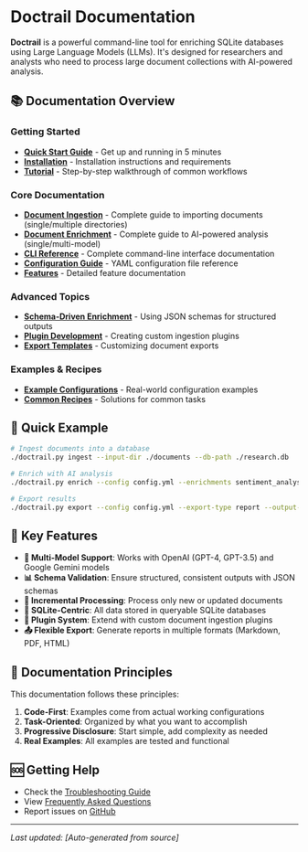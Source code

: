 # Doctrail Documentation

**Doctrail** is a powerful command-line tool for enriching SQLite databases using Large Language Models (LLMs). It's designed for researchers and analysts who need to process large document collections with AI-powered analysis.

## 📚 Documentation Overview

### Getting Started
- [**Quick Start Guide**](quick-start.md) - Get up and running in 5 minutes
- [**Installation**](installation.md) - Installation instructions and requirements
- [**Tutorial**](tutorial.md) - Step-by-step walkthrough of common workflows

### Core Documentation
- [**Document Ingestion**](ingestion.md) - Complete guide to importing documents (single/multiple directories)
- [**Document Enrichment**](enrichment.md) - Complete guide to AI-powered analysis (single/multi-model)
- [**CLI Reference**](cli-reference.md) - Complete command-line interface documentation
- [**Configuration Guide**](configuration.md) - YAML configuration file reference
- [**Features**](features.md) - Detailed feature documentation

### Advanced Topics
- [**Schema-Driven Enrichment**](schema-driven.md) - Using JSON schemas for structured outputs
- [**Plugin Development**](plugins.md) - Creating custom ingestion plugins
- [**Export Templates**](templates.md) - Customizing document exports

### Examples & Recipes
- [**Example Configurations**](examples.md) - Real-world configuration examples
- [**Common Recipes**](recipes.md) - Solutions for common tasks

## 🚀 Quick Example

```bash
# Ingest documents into a database
./doctrail.py ingest --input-dir ./documents --db-path ./research.db

# Enrich with AI analysis
./doctrail.py enrich --config config.yml --enrichments sentiment_analysis --limit 10

# Export results
./doctrail.py export --config config.yml --export-type report --output-dir ./results
```

## 🎯 Key Features

- **🤖 Multi-Model Support**: Works with OpenAI (GPT-4, GPT-3.5) and Google Gemini models
- **📊 Schema Validation**: Ensure structured, consistent outputs with JSON schemas
- **🔄 Incremental Processing**: Process only new or updated documents
- **💾 SQLite-Centric**: All data stored in queryable SQLite databases
- **🔌 Plugin System**: Extend with custom document ingestion plugins
- **📤 Flexible Export**: Generate reports in multiple formats (Markdown, PDF, HTML)

## 📖 Documentation Principles

This documentation follows these principles:

1. **Code-First**: Examples come from actual working configurations
2. **Task-Oriented**: Organized by what you want to accomplish
3. **Progressive Disclosure**: Start simple, add complexity as needed
4. **Real Examples**: All examples are tested and functional

## 🆘 Getting Help

- Check the [Troubleshooting Guide](troubleshooting.md)
- View [Frequently Asked Questions](faq.md)
- Report issues on [GitHub](https://github.com/yourusername/doctrail/issues)

---

*Last updated: [Auto-generated from source]*